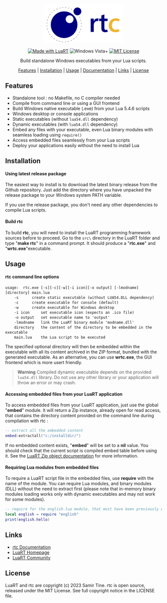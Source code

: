 <div align="center">

![rtc][title] 

[![Made with LuaRT](https://badgen.net/badge/Made%20with/LuaRT/yellow)](https://www.luart.org/)
![Windows Vista+](https://badgen.net/badge/Windows/Vista%20and%20later/blue?icon=windows)
[![MIT License](https://badgen.net/badge/License/MIT/green)](#)

Build standalone Windows executables from your Lua scripts.

[Features](#features) |
[Installation](#installation) |
[Usage](#usage) |
[Documentation](https://www.luart.org/doc/toolchain/rtc.html) |
[Links](#links) |
[License](#license)
</div>

## Features

- Standalone tool : no Makefile, no C compiler needed
- Compile from command line or using a GUI frontend
- Build Windows native executable (.exe) from your Lua 5.4.6 scripts
- Windows desktop or console applications
- Static executables (without `lua54.dll` dependency)
- Dynamic executables (with `lua54.dll` dependency)
- Embed any files with your executable, even Lua binary modules with seamless loading using `require()`
- Access embedded files seamlessly from your Lua scripts
- Deploy your applications easily without the need to install Lua

## Installation

#### Using latest release package

The easiest way to install is to download the latest binary release from the Github repository.
Just add the directory where you have unpacked the release package to your Windows system PATH variable.

If you use the release package, you don't need any other dependencies to compile Lua scripts.

#### Build rtc
  
To build **rtc**, you will need to install the LuaRT programming framework sources before to proceed.
Go to the ```src\``` directory in the LuaRT folder and type "**make rtc**" in a command prompt.
It should produce a "**rtc.exe**" and "**wrtc.exe**"executable. 

## Usage

#### rtc command line options
  
```
usage:	rtc.exe [-s][-c][-w][-i icon][-o output] [-lmodname] [directory] main.lua
	-s		create static executable (without LUA54.DLL dependency)
	-c		create executable for console (default)
	-w		create executable for Windows desktop
	-i icon		set executable icon (expects an .ico file)
	-o output	set executable name to 'output'
	-lmodname	link the LuaRT binary module 'modname.dll'
	directory	the content of the directory to be embedded in the executable
	main.lua   	the Lua script to be executed
```
  
The specified optional directory will then be embedded within the executable with all its content archived in the ZIP format, bundled with the generated executable.
As an alternative, you can use **wrtc.exe**, the GUI frontend which is more usert friendly.

> **Warning**
> Compiled dynamic executable depends on the provided `lua54.dll` library. Do not use any other library or your application will throw an error or may crash.

#### Accessing embedded files from your LuaRT application
  
To access embedded files from your LuaRT application, just use the global "**embed**" module. It will return a Zip instance, already open for read access, that contains the directory content provided on the command line during compilation with rtc :

```lua
-- extract all the embedded content
embed:extractall("c:/installdir/")
```

If no embedded content exists, "**embed**" will be set to a **nil** value. You should check that the current script is compiled embed table before using it.
See the [LuaRT Zip object documentation](https://www.luart.org/doc/compression/Zip.html) for more information.
  
#### Requiring Lua modules from embedded files

To require a LuaRT script file in the embedded files, use **require** with the name of the module. You can require Lua modules, and binary modules (DLL) without the need to extract first (please note that in-memory binary modules loading works only with dynamic executables and may not work for some modules).

```lua
-- require for the english.lua module, that must have been previously embedded with rtc 
local english = require "english"
print(english.hello)
```
  
## Links
  
- [rtc Documentation](https://www.luart.org/doc/toolchain/rtc.html)
- [LuaRT Homepage](https://www.luart.org/)
- [LuaRT Community](https://community.luart.org/)

## License
  
LuaRT and rtc are copyright (c) 2023 Samir Tine.
rtc is open source, released under the MIT License.
See full copyright notice in the LICENSE file.

[title]: rtc.png
